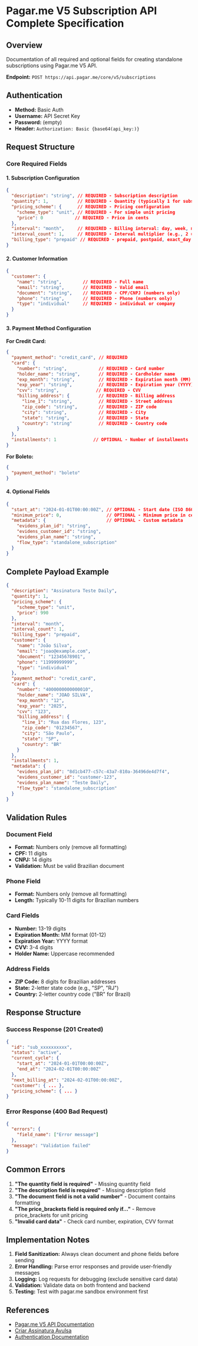 # Pagar.me V5 Subscription API Complete Specification

## Overview
Documentation of all required and optional fields for creating standalone subscriptions using Pagar.me V5 API.

**Endpoint:** `POST https://api.pagar.me/core/v5/subscriptions`

## Authentication
- **Method:** Basic Auth
- **Username:** API Secret Key
- **Password:** (empty)
- **Header:** `Authorization: Basic {base64(api_key:)}`

## Request Structure

### Core Required Fields

#### 1. Subscription Configuration
```json
{
  "description": "string", // REQUIRED - Subscription description
  "quantity": 1,           // REQUIRED - Quantity (typically 1 for subscriptions)
  "pricing_scheme": {      // REQUIRED - Pricing configuration
    "scheme_type": "unit", // REQUIRED - For simple unit pricing
    "price": 0            // REQUIRED - Price in cents
  },
  "interval": "month",     // REQUIRED - Billing interval: day, week, month, year
  "interval_count": 1,     // REQUIRED - Interval multiplier (e.g., 2 = every 2 months)
  "billing_type": "prepaid" // REQUIRED - prepaid, postpaid, exact_day
}
```

#### 2. Customer Information
```json
{
  "customer": {
    "name": "string",        // REQUIRED - Full name
    "email": "string",       // REQUIRED - Valid email
    "document": "string",    // REQUIRED - CPF/CNPJ (numbers only)
    "phone": "string",       // REQUIRED - Phone (numbers only)
    "type": "individual"     // REQUIRED - individual or company
  }
}
```

#### 3. Payment Method Configuration

**For Credit Card:**
```json
{
  "payment_method": "credit_card", // REQUIRED
  "card": {
    "number": "string",            // REQUIRED - Card number
    "holder_name": "string",       // REQUIRED - Cardholder name
    "exp_month": "string",         // REQUIRED - Expiration month (MM)
    "exp_year": "string",          // REQUIRED - Expiration year (YYYY)
    "cvv": "string",              // REQUIRED - CVV
    "billing_address": {           // REQUIRED - Billing address
      "line_1": "string",          // REQUIRED - Street address
      "zip_code": "string",        // REQUIRED - ZIP code
      "city": "string",            // REQUIRED - City
      "state": "string",           // REQUIRED - State
      "country": "string"          // REQUIRED - Country code
    }
  },
  "installments": 1              // OPTIONAL - Number of installments
}
```

**For Boleto:**
```json
{
  "payment_method": "boleto"
}
```

#### 4. Optional Fields
```json
{
  "start_at": "2024-01-01T00:00:00Z", // OPTIONAL - Start date (ISO 8601)
  "minimum_price": 0,                 // OPTIONAL - Minimum price in cents
  "metadata": {                       // OPTIONAL - Custom metadata
    "evidens_plan_id": "string",
    "evidens_customer_id": "string",
    "evidens_plan_name": "string",
    "flow_type": "standalone_subscription"
  }
}
```

## Complete Payload Example

```json
{
  "description": "Assinatura Teste Daily",
  "quantity": 1,
  "pricing_scheme": {
    "scheme_type": "unit",
    "price": 990
  },
  "interval": "month",
  "interval_count": 1,
  "billing_type": "prepaid",
  "customer": {
    "name": "João Silva",
    "email": "joao@example.com",
    "document": "12345678901",
    "phone": "11999999999",
    "type": "individual"
  },
  "payment_method": "credit_card",
  "card": {
    "number": "4000000000000010",
    "holder_name": "JOAO SILVA",
    "exp_month": "12",
    "exp_year": "2025",
    "cvv": "123",
    "billing_address": {
      "line_1": "Rua das Flores, 123",
      "zip_code": "01234567",
      "city": "São Paulo",
      "state": "SP",
      "country": "BR"
    }
  },
  "installments": 1,
  "metadata": {
    "evidens_plan_id": "8d1cb477-c57c-43a7-810a-36496de4d7f4",
    "evidens_customer_id": "customer-123",
    "evidens_plan_name": "Teste Daily",
    "flow_type": "standalone_subscription"
  }
}
```

## Validation Rules

### Document Field
- **Format:** Numbers only (remove all formatting)
- **CPF:** 11 digits
- **CNPJ:** 14 digits
- **Validation:** Must be valid Brazilian document

### Phone Field
- **Format:** Numbers only (remove all formatting)
- **Length:** Typically 10-11 digits for Brazilian numbers

### Card Fields
- **Number:** 13-19 digits
- **Expiration Month:** MM format (01-12)
- **Expiration Year:** YYYY format
- **CVV:** 3-4 digits
- **Holder Name:** Uppercase recommended

### Address Fields
- **ZIP Code:** 8 digits for Brazilian addresses
- **State:** 2-letter state code (e.g., "SP", "RJ")
- **Country:** 2-letter country code ("BR" for Brazil)

## Response Structure

### Success Response (201 Created)
```json
{
  "id": "sub_xxxxxxxxxx",
  "status": "active",
  "current_cycle": {
    "start_at": "2024-01-01T00:00:00Z",
    "end_at": "2024-02-01T00:00:00Z"
  },
  "next_billing_at": "2024-02-01T00:00:00Z",
  "customer": { ... },
  "pricing_scheme": { ... }
}
```

### Error Response (400 Bad Request)
```json
{
  "errors": {
    "field_name": ["Error message"]
  },
  "message": "Validation failed"
}
```

## Common Errors

1. **"The quantity field is required"** - Missing quantity field
2. **"The description field is required"** - Missing description field  
3. **"The document field is not a valid number"** - Document contains formatting
4. **"The price_brackets field is required only if..."** - Remove price_brackets for unit pricing
5. **"Invalid card data"** - Check card number, expiration, CVV format

## Implementation Notes

1. **Field Sanitization:** Always clean document and phone fields before sending
2. **Error Handling:** Parse error responses and provide user-friendly messages
3. **Logging:** Log requests for debugging (exclude sensitive card data)
4. **Validation:** Validate data on both frontend and backend
5. **Testing:** Test with pagar.me sandbox environment first

## References

- [Pagar.me V5 API Documentation](https://docs.pagar.me/)
- [Criar Assinatura Avulsa](https://docs.pagar.me/reference/criar-assinatura-avulsa)
- [Authentication Documentation](https://docs.pagar.me/reference/getting-started-with-your-api)